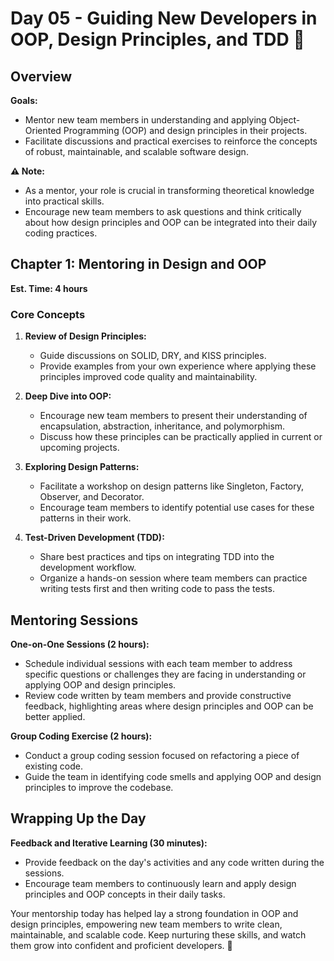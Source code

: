 # Day 05 - Guiding New Developers in OOP, Design Principles, and TDD 🌱

## Overview

**Goals:**
- Mentor new team members in understanding and applying Object-Oriented Programming (OOP) and design principles in their projects.
- Facilitate discussions and practical exercises to reinforce the concepts of robust, maintainable, and scalable software design.

**⚠️ Note:**
- As a mentor, your role is crucial in transforming theoretical knowledge into practical skills.
- Encourage new team members to ask questions and think critically about how design principles and OOP can be integrated into their daily coding practices.

## Chapter 1: Mentoring in Design and OOP

**Est. Time: 4 hours**

### Core Concepts

1. **Review of Design Principles:**
   - Guide discussions on SOLID, DRY, and KISS principles.
   - Provide examples from your own experience where applying these principles improved code quality and maintainability.

2. **Deep Dive into OOP:**
   - Encourage new team members to present their understanding of encapsulation, abstraction, inheritance, and polymorphism.
   - Discuss how these principles can be practically applied in current or upcoming projects.

3. **Exploring Design Patterns:**
   - Facilitate a workshop on design patterns like Singleton, Factory, Observer, and Decorator.
   - Encourage team members to identify potential use cases for these patterns in their work.

4. **Test-Driven Development (TDD):**
   - Share best practices and tips on integrating TDD into the development workflow.
   - Organize a hands-on session where team members can practice writing tests first and then writing code to pass the tests.

## Mentoring Sessions

**One-on-One Sessions (2 hours):**
- Schedule individual sessions with each team member to address specific questions or challenges they are facing in understanding or applying OOP and design principles.
- Review code written by team members and provide constructive feedback, highlighting areas where design principles and OOP can be better applied.

**Group Coding Exercise (2 hours):**
- Conduct a group coding session focused on refactoring a piece of existing code.
- Guide the team in identifying code smells and applying OOP and design principles to improve the codebase.

## Wrapping Up the Day

**Feedback and Iterative Learning (30 minutes):**
- Provide feedback on the day's activities and any code written during the sessions.
- Encourage team members to continuously learn and apply design principles and OOP concepts in their daily tasks.

Your mentorship today has helped lay a strong foundation in OOP and design principles, empowering new team members to write clean, maintainable, and scalable code. Keep nurturing these skills, and watch them grow into confident and proficient developers. 🚀

